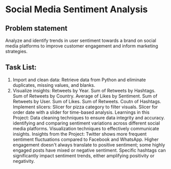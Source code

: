 # Social Media Sentiment Analysis #

## Problem statement ##
Analyze and identify trends in user sentiment towards a brand on social media platforms to improve customer engagement and inform marketing strategies.

## Task List: ##
1. Import and clean data: Retrieve data from Python and eliminate duplicates, missing values, and blanks.
2. Visualize insights:
Retweets by Year.
Sum of Retweets by Hashtags.
Sum of Retweets by Country.
Average of Likes by Sentiment.
Sum of Retweets by User.
Sum of Likes.
Sum of Retweets.
Coutn of Hashtags.
Implement slicers:
Slicer for pizza category to filter visuals.
Slicer for order date with a slider for time-based analysis.
Learnings in this Project:
Data cleaning techniques to ensure data integrity and accuracy.
identifying and comparing sentiment variations across different social media platforms.
Visualization techniques to effectively communicate insights.
Insights from the Project:
Twitter shows more frequent sentiment fluctuations compared to Facebook and WhatsApp.
Higher engagement doesn't always translate to positive sentiment; some highly engaged posts have mixed or negative sentiment.
Specific hashtags can significantly impact sentiment trends, either amplifying positivity or negativity.
